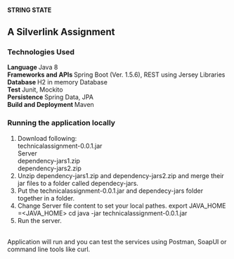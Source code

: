 #### STRING STATE
## A Silverlink Assignment

### Technologies Used

<b> Language </b> Java 8 <br/>
<b> Frameworks and APIs </b> Spring Boot (Ver. 1.5.6), REST using Jersey Libraries </br>
<b> Database </b> H2 in memory Database </br>
<b> Test </b> Junit, Mockito </br>
<b> Persistence </b> Spring Data, JPA </br>
<b> Build and Deployment </b> Maven </br>


### Running the application locally

1. Download following: </br>
technicalassignment-0.0.1.jar</br>
Server</br>
dependency-jars1.zip</br>
dependency-jars2.zip</br>
2. Unzip dependency-jars1.zip and dependency-jars2.zip and merge their jar files to a folder called dependecy-jars.</br>
3. Put the technicalassignment-0.0.1.jar and dependecy-jars folder together in a folder.</br>
4. Change Server file content to set your local pathes.
export JAVA_HOME =<JAVA_HOME>
cd <The jar file path>
java -jar technicalassignment-0.0.1.jar</br>
5. Run the server.</br>
</br>
Application will run and you can test the services using Postman, SoapUI or command line tools like curl.


